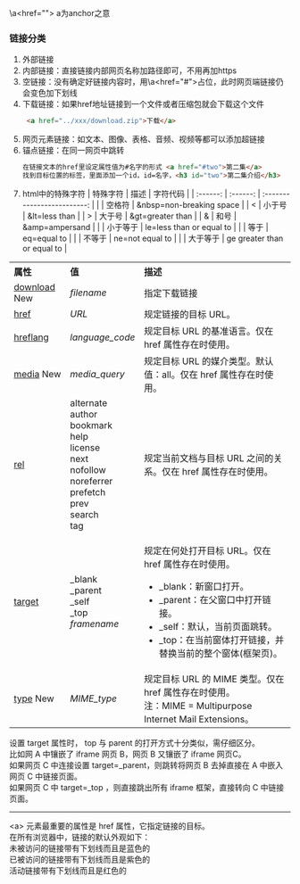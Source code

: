 \a<href=""> a为anchor之意

### 链接分类
1. 外部链接
2. 内部链接：直接链接内部网页名称加路径即可，不用再加https
3. 空链接：没有确定好链接内容时，用\a<href="#">占位，此时网页端链接仍会变色加下划线
4. 下载链接：如果href地址链接到一个文件或者压缩包就会下载这个文件
   ```html
    <a href="../xxx/download.zip">下载</a>  
   ```  
5. 网页元素链接：如文本、图像、表格、音频、视频等都可以添加超链接
6. 锚点链接：在同一网页中跳转 
     ```html
     在链接文本的href里设定属性值为#名字的形式 <a href="#two">第二集</a>
     找到目标位置的标签，里面添加一个id，id=名字，<h3 id="two">第二集介绍</h3>
     ```
7. html中的特殊字符
   | 特殊字符 |   描述   |          字符代码           |
   | :------: | :------: | :-------------------------: |
   |          |  空格符  |  &nbsp=non-breaking space   |
   |    <     |  小于号  |        &lt=less than        |
   |    >     |  大于号  |      &gt=greater than       |
   |    &     |   和号   |       &amp=ampersand        |
   |          | 小于等于 |  le=less than or equal to   |
   |          |   等于   |         eq=equal to         |
   |          |  不等于  |       ne=not equal to       |
   |          | 大于等于 | ge greater than or equal to |


<table class="reference notranslate" id="table1">
  <tbody><tr>
    <th align="left" width="20%">属性</th>
    <th align="left" width="20%">值</th>
    <th align="left">描述</th>
  </tr>
 <tr>
    <td><a href="/tags/att-a-download.html" title="HTML a download 属性">download</a><span> New</span></td>
    <td><i>filename</i></td>
    <td>指定下载链接</td>
  </tr>
  <tr>
    <td><a href="/tags/att-a-href.html" title="HTML a href 属性">href</a></td>
    <td><i>URL</i></td>
    <td>规定链接的目标 URL。</td>
  </tr>
  <tr>
    <td><a href="/tags/att-a-hreflang.html" title="HTML a hreflang属性">hreflang</a></td>
    <td><i>language_code</i></td>
    <td>规定目标 URL 的基准语言。仅在 href 属性存在时使用。</td>
  </tr>
  <tr>
    <td><a href="/tags/att-a-media.html" title="HTML a media属性">media</a><span> New</span></td>
    <td><i>media_query</i></td>
    <td>规定目标 URL 的媒介类型。默认值：all。仅在 href 属性存在时使用。</td>
  </tr>
  <tr>
    <td><a href="/tags/att-a-rel.html" title="HTML a rel属性">rel</a></td>
    <td>alternate<br>
	author<br>
	bookmark<br>
	help<br>
	license<br>
	next<br>
	nofollow<br>
	noreferrer<br>
	prefetch<br>
	prev<br>
	search<br>
	tag</td>
    <td>规定当前文档与目标 URL 之间的关系。仅在 href 属性存在时使用。</td>
  </tr>
  <tr>
    <td><a href="/tags/att-a-target.html" title="HTML a target属性">target</a></td>
    <td>_blank<br>
      _parent<br>
      _self<br>
      _top<br>
	<em>framename</em></td>
    <td><p>规定在何处打开目标 URL。仅在 href 属性存在时使用。</p>
<ul><li>
_blank：新窗口打开。</li><li>
_parent：在父窗口中打开链接。</li><li>
_self：默认，当前页面跳转。</li><li>
_top：在当前窗体打开链接，并替换当前的整个窗体(框架页)。</li></ul>
</td>
    </tr>
    <tr>
    <td><a href="/tags/att-a-type.html" title="HTML a type属性">type</a> <span class="new">New</span></td>
    <td><i>MIME_type</i></td>
    <td>规定目标 URL 的 MIME 类型。仅在 href 属性存在时使用。<br>注：MIME = Multipurpose Internet Mail Extensions。</td>
    </tr>
</tbody></table>

设置 target 属性时， top 与 parent 的打开方式十分类似，需仔细区分。  
比如网 A 中镶嵌了 iframe 网页 B，网页 B 又镶嵌了 iframe 网页C。  
如果网页 C 中连接设置 target=_parent，则跳转将网页 B 去掉直接在 A 中嵌入网页 C 中链接页面。  
如果网页 C 中 target=_top ，则直接跳出所有 iframe 框架，直接转向 C 中链接页面。  

---

\<a> 元素最重要的属性是 href 属性，它指定链接的目标。  
在所有浏览器中，链接的默认外观如下：  
未被访问的链接带有下划线而且是蓝色的  
已被访问的链接带有下划线而且是紫色的  
活动链接带有下划线而且是红色的  
